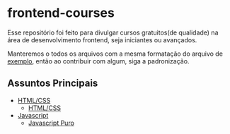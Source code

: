 # frontend-courses
Esse repositório foi feito para divulgar cursos gratuitos(de qualidade) na área de desenvolvimento frontend, seja iniciantes ou avançados.

Manteremos o todos os arquivos com a mesma formatação do arquivo de [exemplo](exemplo.md), então ao contribuir com algum, siga a padronização.

## Assuntos Principais

- [HTML/CSS](html-css)
  - [HTML/CSS](html-css/html-css.md)
- [Javascript](javascript)
  - [Javascript Puro](javascript/javascript.md)